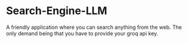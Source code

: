 # Search-Engine-LLM
A friendly application where you can search anything from the web. The only demand being that you have to provide your groq api key.
